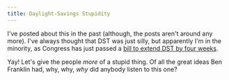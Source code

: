 ```yaml
---
title: Daylight-Savings Stupidity
---
```

I've posted about this in the past (although, the posts aren't around any
more). I've always thought that DST was just silly, but apparently I'm in the
minority, as Congress has just passed a [bill to extend DST by four weeks][1].

Yay! Let's give the people _more_ of a stupid thing. Of all the great ideas
Ben Franklin had, why, why, _why_ did anybody listen to this one?

   [1]: http://www.cnn.com/2005/POLITICS/07/22/congress.daylighttime.ap/index.html
